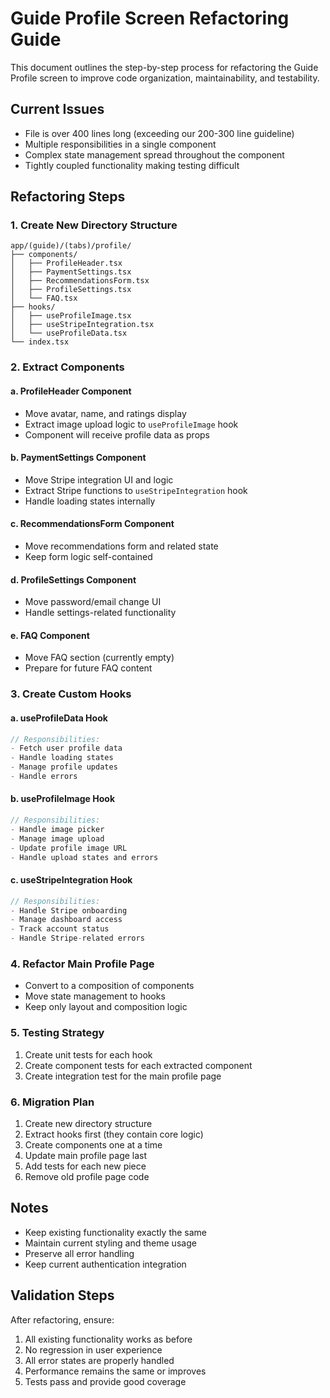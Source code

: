 # Guide Profile Screen Refactoring Guide

This document outlines the step-by-step process for refactoring the Guide Profile screen to improve code organization, maintainability, and testability.

## Current Issues
- File is over 400 lines long (exceeding our 200-300 line guideline)
- Multiple responsibilities in a single component
- Complex state management spread throughout the component
- Tightly coupled functionality making testing difficult

## Refactoring Steps

### 1. Create New Directory Structure
```
app/(guide)/(tabs)/profile/
├── components/
│   ├── ProfileHeader.tsx
│   ├── PaymentSettings.tsx
│   ├── RecommendationsForm.tsx
│   ├── ProfileSettings.tsx
│   └── FAQ.tsx
├── hooks/
│   ├── useProfileImage.tsx
│   ├── useStripeIntegration.tsx
│   └── useProfileData.tsx
└── index.tsx
```

### 2. Extract Components

#### a. ProfileHeader Component
- Move avatar, name, and ratings display
- Extract image upload logic to `useProfileImage` hook
- Component will receive profile data as props

#### b. PaymentSettings Component
- Move Stripe integration UI and logic
- Extract Stripe functions to `useStripeIntegration` hook
- Handle loading states internally

#### c. RecommendationsForm Component
- Move recommendations form and related state
- Keep form logic self-contained

#### d. ProfileSettings Component
- Move password/email change UI
- Handle settings-related functionality

#### e. FAQ Component
- Move FAQ section (currently empty)
- Prepare for future FAQ content

### 3. Create Custom Hooks

#### a. useProfileData Hook
```typescript
// Responsibilities:
- Fetch user profile data
- Handle loading states
- Manage profile updates
- Handle errors
```

#### b. useProfileImage Hook
```typescript
// Responsibilities:
- Handle image picker
- Manage image upload
- Update profile image URL
- Handle upload states and errors
```

#### c. useStripeIntegration Hook
```typescript
// Responsibilities:
- Handle Stripe onboarding
- Manage dashboard access
- Track account status
- Handle Stripe-related errors
```

### 4. Refactor Main Profile Page
- Convert to a composition of components
- Move state management to hooks
- Keep only layout and composition logic

### 5. Testing Strategy
1. Create unit tests for each hook
2. Create component tests for each extracted component
3. Create integration test for the main profile page

### 6. Migration Plan
1. Create new directory structure
2. Extract hooks first (they contain core logic)
3. Create components one at a time
4. Update main profile page last
5. Add tests for each new piece
6. Remove old profile page code

## Notes
- Keep existing functionality exactly the same
- Maintain current styling and theme usage
- Preserve all error handling
- Keep current authentication integration

## Validation Steps
After refactoring, ensure:
1. All existing functionality works as before
2. No regression in user experience
3. All error states are properly handled
4. Performance remains the same or improves
5. Tests pass and provide good coverage 